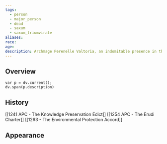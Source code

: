 ```yaml
---
tags:
  - person
  - major_person
  - dead
  - saxum
  - saxum_triumvirate
aliases: 
race: 
age: 
description: Archmage Perenelle Valtoria, an indomitable presence in the annals of Saxum's history, stood as a formidable figure in the council for an impressive 45-year tenure. Her legacy is etched in the very foundations of the nation, as she spearheaded the implementation of pivotal laws that shaped the society and its governance. A visionary with an insatiable thirst for knowledge, Perenelle was the visionary architect behind the founding of the [[Erudisamfund]] in [[1254APC - Erudi Founding|1254APC]].
---
```

## Overview
```dataviewjs
var p = dv.current();
dv.span(p.description)
```
## History
[[1241 APC - The Knowledge Preservation Edict]]
[[1254 APC - The Erudi Charter]]
[[1263 - The Environmental Protection Accord]]
## Appearance

